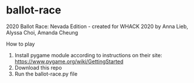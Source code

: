 # ballot-race
2020 Ballot Race: Nevada Edition - created for WHACK 2020 by Anna Lieb, Alyssa Choi, Amanda Cheung

How to play
1) Install pygame module according to instructions on their site: https://www.pygame.org/wiki/GettingStarted
2) Download this repo
3) Run the ballot-race.py file
